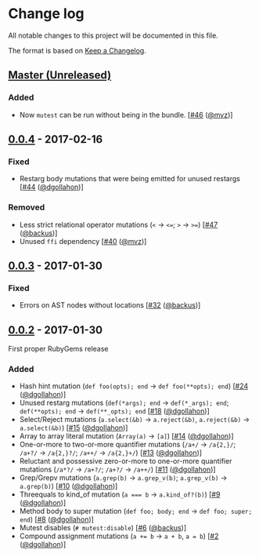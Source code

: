 # Change log

All notable changes to this project will be documented in this file.

The format is based on [Keep a Changelog](http://keepachangelog.com/).

## [Master (Unreleased)]

### Added

- Now `mutest` can be run without being in the bundle. [[#46](https://github.com/backus/mutest/pull/46/files) ([@mvz][])]

## [0.0.4] - 2017-02-16

### Fixed

- Restarg body mutations that were being emitted for unused restargs [[#44](https://github.com/backus/mutest/pull/44/files) ([@dgollahon][])]

### Removed

- Less strict relational operator mutations (`<` -> `<=`; `>` -> `>=`) [[#47](https://github.com/backus/mutest/pull/47/files) ([@backus][])]
- Unused `ffi` dependency [[#40](https://github.com/backus/mutest/pull/40/files) ([@mvz][])]

## [0.0.3] - 2017-01-30

### Fixed

- Errors on AST nodes without locations [[#32](https://github.com/backus/mutest/pull/32/files) ([@backus][])]

## [0.0.2] - 2017-01-30

First proper RubyGems release

### Added
- Hash hint mutation (`def foo(opts); end` -> `def foo(**opts); end`) [[#24](https://github.com/backus/mutest/pull/24/files) ([@dgollahon][])]
- Unused restarg mutations (`def(*args); end` -> `def(*_args); end`; `def(**opts); end` -> `def(**_opts); end` [[#18](https://github.com/backus/mutest/pull/18/files) ([@dgollahon][])]
- Select/Reject mutations (`a.select(&b)` -> `a.reject(&b)`, `a.reject(&b)` -> `a.select(&b)`) [[#15](https://github.com/backus/mutest/pull/15/files) ([@dgollahon][])]
- Array to array literal mutation (`Array(a)` -> `[a]`) [[#14](https://github.com/backus/mutest/pull/14/files) ([@dgollahon][])]
- One-or-more to two-or-more quantifier mutations (`/a+/`  -> `/a{2,}/`; `/a+?/` -> `/a{2,}?/`; `/a++/` -> `/a{2,}+/`) [[#13](https://github.com/backus/mutest/pull/13/files) ([@dgollahon][])]
- Reluctant and possessive zero-or-more to one-or-more quantifier mutations (`/a*?/` -> `/a+?/`; `/a+?/` -> `/a++/`) [[#11](https://github.com/backus/mutest/pull/11/files) ([@dgollahon][])]
- Grep/Grepv mutations (`a.grep(b)` -> `a.grep_v(b)`; `a.grep_v(b)` -> `a.grep(b)`) [[#10](https://github.com/backus/mutest/pull/10/files) ([@dgollahon][])]
- Threequals to kind_of mutation (`a === b` -> `a.kind_of?(b)`) [[#9](https://github.com/backus/mutest/pull/9) ([@dgollahon][])]
- Method body to super mutation (`def foo; body; end` -> `def foo; super; end`) [[#8](https://github.com/backus/mutest/pull/8/files) ([@dgollahon][])]
- Mutest disables (`# mutest:disable`) [[#6](https://github.com/backus/mutest/pull/6/files) ([@backus][])]
- Compound assignment mutations (`a += b` -> `a + b`, `a = b`) [[#2](https://github.com/backus/mutest/pull/2/files) ([@dgollahon][])]

<!-- Version diffs -->

[Master (Unreleased)]: https://github.com/backus/mutest/compare/v0.0.4...HEAD
[0.0.4]: https://github.com/backus/mutest/compare/v0.0.3...v0.0.4
[0.0.3]: https://github.com/backus/mutest/compare/v0.0.2...v0.0.3
[0.0.2]: https://github.com/backus/mutest/compare/7a50870929325127db8578ade9c8656f356131ba...v0.0.2

<!-- Contributors -->

[@backus]: https://github.com/backus
[@dgollahon]: https://github.com/dgollahon
[@mvz]: https://github.com/mvz
